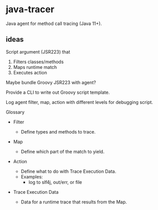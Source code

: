 # java-tracer
Java agent for method call tracing (Java 11+).

## ideas

Script argument (JSR223) that
  1. Filters classes/methods
  2. Maps runtime match
  3. Executes action

Maybe bundle Groovy JSR223 with agent?

Provide a CLI to write out Groovy script template.

Log agent filter, map, action with different levels for debugging script.

Glossary

* Filter
  * Define types and methods to trace.

* Map
  * Define which part of the match to yield.

* Action
  * Define what to do with Trace Execution Data.
  * Examples:
    * log to slf4j, out/err, or file
  
* Trace Execution Data
  * Data for a runtime trace that results from the Map.